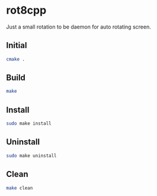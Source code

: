 # rot8cpp

Just a small rotation to be daemon for auto rotating screen.


## Initial
```bash
cmake .

```

## Build
```bash
make

```

## Install
```bash
sudo make install

```

## Uninstall
```bash
sudo make uninstall

```

## Clean
```bash
make clean

```
